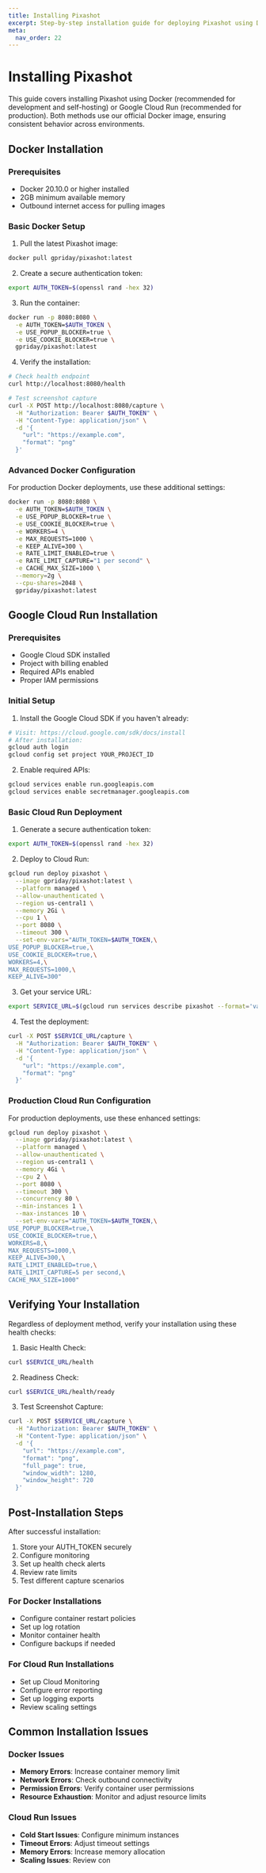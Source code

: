 ```yaml
---
title: Installing Pixashot
excerpt: Step-by-step installation guide for deploying Pixashot using Docker or Google Cloud Run.
meta:
  nav_order: 22
---
```


# Installing Pixashot

This guide covers installing Pixashot using Docker (recommended for development and self-hosting) or Google Cloud Run (recommended for production). Both methods use our official Docker image, ensuring consistent behavior across environments.

## Docker Installation

### Prerequisites
- Docker 20.10.0 or higher installed
- 2GB minimum available memory
- Outbound internet access for pulling images

### Basic Docker Setup

1. Pull the latest Pixashot image:
```bash
docker pull gpriday/pixashot:latest
```

2. Create a secure authentication token:
```bash
export AUTH_TOKEN=$(openssl rand -hex 32)
```

3. Run the container:
```bash
docker run -p 8080:8080 \
  -e AUTH_TOKEN=$AUTH_TOKEN \
  -e USE_POPUP_BLOCKER=true \
  -e USE_COOKIE_BLOCKER=true \
  gpriday/pixashot:latest
```

4. Verify the installation:
```bash
# Check health endpoint
curl http://localhost:8080/health

# Test screenshot capture
curl -X POST http://localhost:8080/capture \
  -H "Authorization: Bearer $AUTH_TOKEN" \
  -H "Content-Type: application/json" \
  -d '{
    "url": "https://example.com",
    "format": "png"
  }'
```

### Advanced Docker Configuration

For production Docker deployments, use these additional settings:

```bash
docker run -p 8080:8080 \
  -e AUTH_TOKEN=$AUTH_TOKEN \
  -e USE_POPUP_BLOCKER=true \
  -e USE_COOKIE_BLOCKER=true \
  -e WORKERS=4 \
  -e MAX_REQUESTS=1000 \
  -e KEEP_ALIVE=300 \
  -e RATE_LIMIT_ENABLED=true \
  -e RATE_LIMIT_CAPTURE="1 per second" \
  -e CACHE_MAX_SIZE=1000 \
  --memory=2g \
  --cpu-shares=2048 \
  gpriday/pixashot:latest
```

## Google Cloud Run Installation

### Prerequisites
- Google Cloud SDK installed
- Project with billing enabled
- Required APIs enabled
- Proper IAM permissions

### Initial Setup

1. Install the Google Cloud SDK if you haven't already:
```bash
# Visit: https://cloud.google.com/sdk/docs/install
# After installation:
gcloud auth login
gcloud config set project YOUR_PROJECT_ID
```

2. Enable required APIs:
```bash
gcloud services enable run.googleapis.com
gcloud services enable secretmanager.googleapis.com
```

### Basic Cloud Run Deployment

1. Generate a secure authentication token:
```bash
export AUTH_TOKEN=$(openssl rand -hex 32)
```

2. Deploy to Cloud Run:
```bash
gcloud run deploy pixashot \
  --image gpriday/pixashot:latest \
  --platform managed \
  --allow-unauthenticated \
  --region us-central1 \
  --memory 2Gi \
  --cpu 1 \
  --port 8080 \
  --timeout 300 \
  --set-env-vars="AUTH_TOKEN=$AUTH_TOKEN,\
USE_POPUP_BLOCKER=true,\
USE_COOKIE_BLOCKER=true,\
WORKERS=4,\
MAX_REQUESTS=1000,\
KEEP_ALIVE=300"
```

3. Get your service URL:
```bash
export SERVICE_URL=$(gcloud run services describe pixashot --format='value(status.url)')
```

4. Test the deployment:
```bash
curl -X POST $SERVICE_URL/capture \
  -H "Authorization: Bearer $AUTH_TOKEN" \
  -H "Content-Type: application/json" \
  -d '{
    "url": "https://example.com",
    "format": "png"
  }'
```

### Production Cloud Run Configuration

For production deployments, use these enhanced settings:

```bash
gcloud run deploy pixashot \
  --image gpriday/pixashot:latest \
  --platform managed \
  --allow-unauthenticated \
  --region us-central1 \
  --memory 4Gi \
  --cpu 2 \
  --port 8080 \
  --timeout 300 \
  --concurrency 80 \
  --min-instances 1 \
  --max-instances 10 \
  --set-env-vars="AUTH_TOKEN=$AUTH_TOKEN,\
USE_POPUP_BLOCKER=true,\
USE_COOKIE_BLOCKER=true,\
WORKERS=8,\
MAX_REQUESTS=1000,\
KEEP_ALIVE=300,\
RATE_LIMIT_ENABLED=true,\
RATE_LIMIT_CAPTURE=5 per second,\
CACHE_MAX_SIZE=1000"
```

## Verifying Your Installation

Regardless of deployment method, verify your installation using these health checks:

1. Basic Health Check:
```bash
curl $SERVICE_URL/health
```

2. Readiness Check:
```bash
curl $SERVICE_URL/health/ready
```

3. Test Screenshot Capture:
```bash
curl -X POST $SERVICE_URL/capture \
  -H "Authorization: Bearer $AUTH_TOKEN" \
  -H "Content-Type: application/json" \
  -d '{
    "url": "https://example.com",
    "format": "png",
    "full_page": true,
    "window_width": 1280,
    "window_height": 720
  }'
```

## Post-Installation Steps

After successful installation:

1. Store your AUTH_TOKEN securely
2. Configure monitoring
3. Set up health check alerts
4. Review rate limits
5. Test different capture scenarios

### For Docker Installations
- Configure container restart policies
- Set up log rotation
- Monitor container health
- Configure backups if needed

### For Cloud Run Installations
- Set up Cloud Monitoring
- Configure error reporting
- Set up logging exports
- Review scaling settings

## Common Installation Issues

### Docker Issues
- **Memory Errors**: Increase container memory limit
- **Network Errors**: Check outbound connectivity
- **Permission Errors**: Verify container user permissions
- **Resource Exhaustion**: Monitor and adjust resource limits

### Cloud Run Issues
- **Cold Start Issues**: Configure minimum instances
- **Timeout Errors**: Adjust timeout settings
- **Memory Errors**: Increase memory allocation
- **Scaling Issues**: Review con